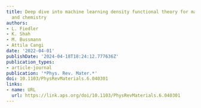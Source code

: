```yaml
---
title: Deep dive into machine learning density functional theory for materials science
  and chemistry
authors:
- L. Fiedler
- K. Shah
- M. Bussmann
- Attila Cangi
date: '2022-04-01'
publishDate: '2024-04-18T18:24:12.777636Z'
publication_types:
- article-journal
publication: '*Phys. Rev. Mater.*'
doi: 10.1103/PhysRevMaterials.6.040301
links:
- name: URL
  url: https://link.aps.org/doi/10.1103/PhysRevMaterials.6.040301
---
```

